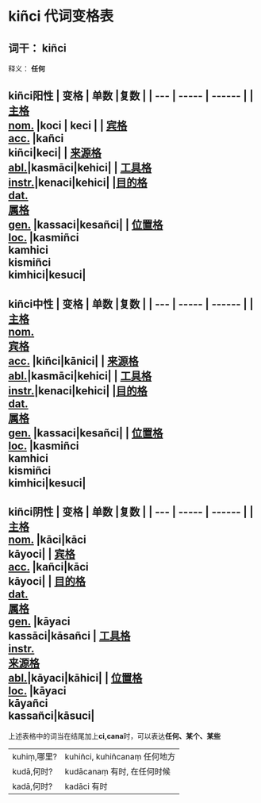# kiñci 代词变格表

## 词干： **kiñci**
释义： **任何**

**kiñci阳性**
| 变格 | 单数  |复数 |
| --- | ----- | ------ |
| [主格<br>nom.](nom.md) |koci | keci |
| [宾格<br>acc.](acc.md) |kañci<br>kiñci|keci|
| [来源格<br>abl.](abl.md)|kasmāci|kehici|
| [工具格<br>instr.](instr.md)|kenaci|kehici|
|[目的格<br>dat.](dat.md)<br> [属格<br>gen.](gen.md) |kassaci|kesañci|
| [位置格<br>loc.](loc.md) |kasmiñci<br>kamhici<br>kismiñci<br>kimhici|kesuci|
---
**kiñci中性**
| 变格 | 单数  |复数 |
| --- | ----- | ------ |
| [主格<br>nom.](nom.md)<br>[宾格<br>acc.](acc.md) |kiñci|kānici|
| [来源格<br>abl.](abl.md)|kasmāci|kehici|
| [工具格<br>instr.](instr.md)|kenaci|kehici|
|[目的格<br>dat.](dat.md)<br> [属格<br>gen.](gen.md) |kassaci|kesañci|
| [位置格<br>loc.](loc.md) |kasmiñci<br>kamhici<br>kismiñci<br>kimhici|kesuci|
---
**kiñci阴性**
| 变格 | 单数  |复数 |
| --- | ----- | ------ |
| [主格<br>nom.](nom.md) |kāci|kāci<br>kāyoci|
| [宾格<br>acc.](acc.md) |kañci|kāci<br>kāyoci|
| [目的格<br>dat.](dat.md)<br>[属格<br>gen.](gen.md) |kāyaci<br>kassāci|kāsañci
| [工具格<br>instr.](instr.md)<br>[来源格<br>abl.](abl.md)|kāyaci|kāhici|
| [位置格<br>loc.](loc.md) |kāyaci<br>kāyañci<br>kassañci|kāsuci|
---
上述表格中的词当在结尾加上**ci,cana**时，可以表达**任何、某个、某些**

|||
|--|--|
|kuhiṃ,哪里?|kuhiñci, kuhiñcanaṃ  任何地方|
|kudā,何时?|kudācanaṃ 有时, 在任何时候|
|kadā,何时?|kadāci 有时|